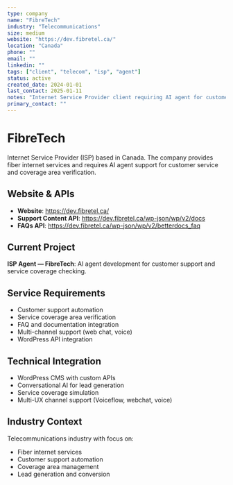 ```yaml
---
type: company
name: "FibreTech"
industry: "Telecommunications"
size: medium
website: "https://dev.fibretel.ca/"
location: "Canada"
phone: ""
email: ""
linkedin: ""
tags: ["client", "telecom", "isp", "agent"]
status: active
created_date: 2024-01-01
last_contact: 2025-01-11
notes: "Internet Service Provider client requiring AI agent for customer support and coverage area checking"
primary_contact: ""
---
```


# FibreTech

Internet Service Provider (ISP) based in Canada. The company provides fiber internet services and requires AI agent support for customer service and coverage area verification.

## Website & APIs

- **Website**: https://dev.fibretel.ca/
- **Support Content API**: https://dev.fibretel.ca/wp-json/wp/v2/docs
- **FAQs API**: https://dev.fibretel.ca/wp-json/wp/v2/betterdocs_faq

## Current Project

**ISP Agent — FibreTech**: AI agent development for customer support and service coverage checking.

## Service Requirements

- Customer support automation
- Service coverage area verification
- FAQ and documentation integration
- Multi-channel support (web chat, voice)
- WordPress API integration

## Technical Integration

- WordPress CMS with custom APIs
- Conversational AI for lead generation
- Service coverage simulation
- Multi-UX channel support (Voiceflow, webchat, voice)

## Industry Context

Telecommunications industry with focus on:
- Fiber internet services
- Customer support automation
- Coverage area management
- Lead generation and conversion